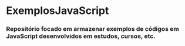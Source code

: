 # ExemplosJavaScript

<h3>Repositório focado em armazenar exemplos de códigos em JavaScript desenvolvidos em estudos, cursos, etc.</h3>



